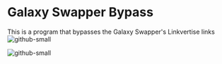 # Galaxy Swapper Bypass

This is a program that bypasses the Galaxy Swapper's Linkvertise links
![github-small](https://cdn.discordapp.com/attachments/864011599635152899/958354465830891550/2022-03-29_21-09-31.gif)

![github-small](https://cdn.discordapp.com/attachments/864011599635152899/958354466371960892/2022-03-29_21-09-41.gif)

